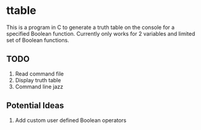 # ttable

This is a program in C to generate a truth table on the console for a specified Boolean function.
Currently only works for 2 variables and limited set of Boolean functions.

## TODO
1. Read command file
2. Display truth table
3. Command line jazz

## Potential Ideas
1. Add custom user defined Boolean operators


